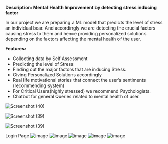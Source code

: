 
**Description: Mental Health Improvement by detecting stress inducing factor**

In our project we  are preparing a ML model that predicts the level of stress an individual bear. And accordingly we are detecting the crucial factors causing stress to them and hence providing personalized solutions depending on the factors affecting the mental health of the user.

**Features:** 

- Collecting data by Self Assessment
- Predicting the level of Stress
- Finding out the major factors that are inducing Stress.
- Giving Personalized Solutions accordingly
- Real life motivational stories that connect the user’s sentiments (recommending system)
- For Critical Users(highly stressed) we recommend Psychologists.
- Chatbot for general Queries related to mental health of user.
  
![Screenshot (40)](https://github.com/samar-jeet/mental_health/assets/81514487/e83049ad-404e-4f67-baf0-3edff138a150)


![Screenshot (39)](https://github.com/samar-jeet/mental_health/assets/81514487/4b6a4ab8-7a8d-4533-a0aa-6d9b1caecd6b)

![Screenshot (39)](https://github.com/samar-jeet/mental_health/assets/81514487/b42c3a10-6d52-4f99-9a93-7a23e5a3b5db)



Login Page
![image](https://github.com/samar-jeet/mental_health/assets/81514487/cc6c6b39-32dd-4580-b01a-38c8f8cddb95)
![image](https://github.com/samar-jeet/mental_health/assets/81514487/56d019fd-cc66-4eaa-bc58-aa2b4873d991)
![image](https://github.com/samar-jeet/mental_health/assets/81514487/9b34be97-607d-4fc1-a80e-5654b81292e5)
![image](https://github.com/samar-jeet/mental_health/assets/81514487/2f42d017-eb8e-4a1a-b772-f5f1709a0659)
![image](https://github.com/samar-jeet/mental_health/assets/81514487/54354f17-3fdb-4b9b-aa68-99038c3111e9)
